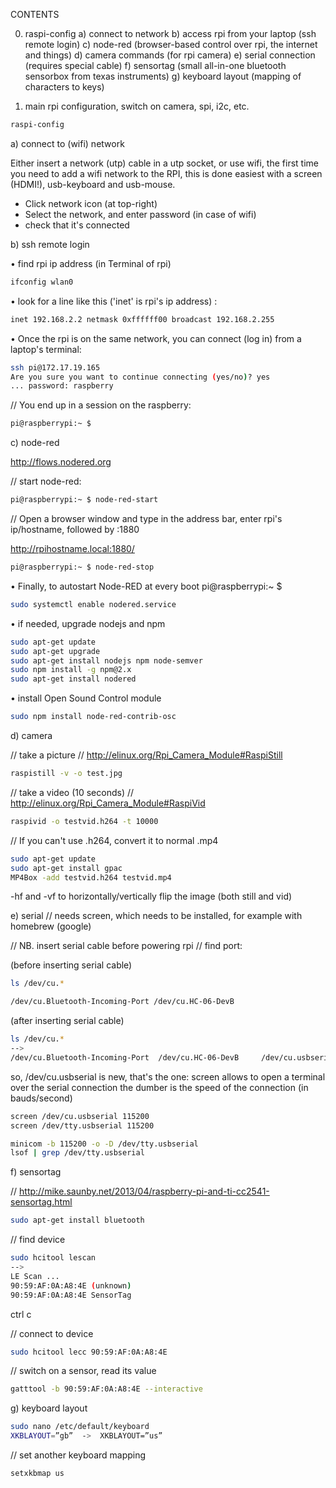 CONTENTS

0) raspi-config
a) connect to network
b) access rpi from your laptop (ssh remote login)
c) node-red (browser-based control over rpi, the internet and things)
d) camera commands (for rpi camera)
e) serial connection (requires special cable)
f) sensortag (small all-in-one bluetooth sensorbox from texas instruments)
g) keyboard layout (mapping of characters to keys)


0) main rpi configuration, switch on camera, spi, i2c, etc. 
```bash
raspi-config
```
a) connect to (wifi) network

Either insert a network (utp) cable in a utp socket, or use wifi, the first time you need to add a wifi network to the RPI, this is done easiest with a screen (HDMI!), usb-keyboard and usb-mouse.
- Click network icon (at top-right) 
- Select the network, and enter password (in case of wifi)
- check that it's connected


b) ssh remote login

• find rpi ip address (in Terminal of rpi)
```bash
ifconfig wlan0 
```

• look for a line like this ('inet' is rpi's ip address) :
```bash
inet 192.168.2.2 netmask 0xffffff00 broadcast 192.168.2.255
```

• Once the rpi is on the same network, you can connect (log in) from a laptop's terminal:
```bash
ssh pi@172.17.19.165
Are you sure you want to continue connecting (yes/no)? yes
... password: raspberry
```

// You end up in a session on the raspberry:
```bash
pi@raspberrypi:~ $
```



c) node-red

http://flows.nodered.org

// start node-red:
```bash
pi@raspberrypi:~ $ node-red-start
```

// Open a browser window and type in the address bar, enter rpi's ip/hostname, followed by :1880

http://rpihostname.local:1880/ 

```bash
pi@raspberrypi:~ $ node-red-stop 
```

• Finally, to autostart Node-RED at every boot
pi@raspberrypi:~ $ 
```bash
sudo systemctl enable nodered.service  
```

• if needed, upgrade nodejs and npm
```bash
sudo apt-get update
sudo apt-get upgrade
sudo apt-get install nodejs npm node-semver
sudo npm install -g npm@2.x
sudo apt-get install nodered
```

• install Open Sound Control module
```bash
sudo npm install node-red-contrib-osc
```



d) camera

// take a picture
// http://elinux.org/Rpi_Camera_Module#RaspiStill
```bash
raspistill -v -o test.jpg
```
// take a video (10 seconds)
// http://elinux.org/Rpi_Camera_Module#RaspiVid
```bash
raspivid -o testvid.h264 -t 10000
```
// If you can't use .h264, convert it to normal .mp4
```bash
sudo apt-get update
sudo apt-get install gpac
MP4Box -add testvid.h264 testvid.mp4
```
-hf and -vf to horizontally/vertically flip the image (both still and vid)


e) serial
// needs screen, which needs to be installed, for example with homebrew (google)

// NB. insert serial cable before powering rpi
// find port:

(before inserting serial cable)
```bash
ls /dev/cu.*

/dev/cu.Bluetooth-Incoming-Port /dev/cu.HC-06-DevB
```
(after inserting serial cable)
```bash
ls /dev/cu.*
-->
/dev/cu.Bluetooth-Incoming-Port  /dev/cu.HC-06-DevB     /dev/cu.usbserial                
```

so, /dev/cu.usbserial is new, that's the one:
screen allows to open a terminal over the serial connection
the dumber is the speed of the connection (in bauds/second)

```bash
screen /dev/cu.usbserial 115200
screen /dev/tty.usbserial 115200

minicom -b 115200 -o -D /dev/tty.usbserial
lsof | grep /dev/tty.usbserial
```




f) sensortag

// http://mike.saunby.net/2013/04/raspberry-pi-and-ti-cc2541-sensortag.html
```bash
sudo apt-get install bluetooth
```
// find device
```bash
sudo hcitool lescan
-->
LE Scan ...
90:59:AF:0A:A8:4E (unknown)
90:59:AF:0A:A8:4E SensorTag
```
ctrl c

// connect to device
```bash
sudo hcitool lecc 90:59:AF:0A:A8:4E
```
// switch on a sensor, read its value
```bash
gatttool -b 90:59:AF:0A:A8:4E --interactive
```

g) keyboard layout

```bash
sudo nano /etc/default/keyboard
XKBLAYOUT=”gb”  ->  XKBLAYOUT=”us”
```
// set another keyboard mapping
```bash
setxkbmap us
```
